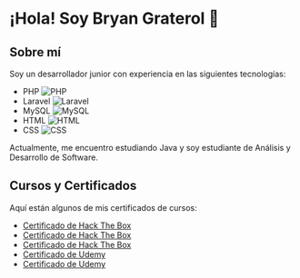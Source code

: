 # ¡Hola! Soy Bryan Graterol 👋

## Sobre mí
Soy un desarrollador junior con experiencia en las siguientes tecnologías:

- PHP ![PHP](https://img.shields.io/badge/-PHP-777BB4?style=flat&logo=php&logoColor=white)
- Laravel ![Laravel](https://img.shields.io/badge/-Laravel-FF2D20?style=flat&logo=laravel&logoColor=white)
- MySQL ![MySQL](https://img.shields.io/badge/-MySQL-4479A1?style=flat&logo=mysql&logoColor=white)
- HTML ![HTML](https://img.shields.io/badge/-HTML-E34F26?style=flat&logo=html5&logoColor=white)
- CSS ![CSS](https://img.shields.io/badge/-CSS-1572B6?style=flat&logo=css3&logoColor=white)

Actualmente, me encuentro estudiando Java y soy estudiante de Análisis y Desarrollo de Software.

## Cursos y Certificados
Aquí están algunos de mis certificados de cursos:

- [Certificado de Hack The Box](https://academy.hackthebox.com/achievement/63541/35)
- [Certificado de Hack The Box](https://academy.hackthebox.com/achievement/63541/41)
- [Certificado de Hack The Box](https://academy.hackthebox.com/achievement/63541/75)
- [Certificado de Udemy](https://www.udemy.com/certificate/UC-8a8bfa76-c381-4f47-a913-5feec959a4a8/)
- [Certificado de Udemy](https://www.udemy.com/certificate/UC-1ee96a28-5b7a-44e8-a28f-0a611432d0ca/)
